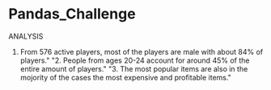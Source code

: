 # Pandas_Challenge

ANALYSIS

1. From 576 active players, most of the players are male with about 84% of players."
"2. People from ages 20-24 account for around 45% of the entire amount of players."
"3. The most popular items are also in the mojority of the cases the most expensive and profitable items."
